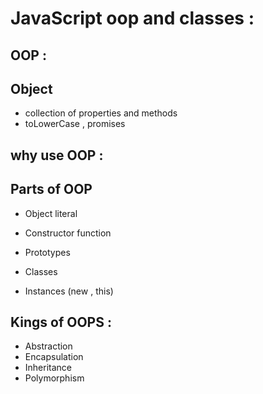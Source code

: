 # JavaScript oop and classes : 

## OOP : 

## Object 
- collection of properties and methods
- toLowerCase , promises 

## why use OOP :

## Parts of OOP 
- Object literal 

- Constructor function 
- Prototypes 
- Classes 
- Instances (new , this)

## Kings of OOPS : 

- Abstraction  
- Encapsulation 
- Inheritance 
- Polymorphism

